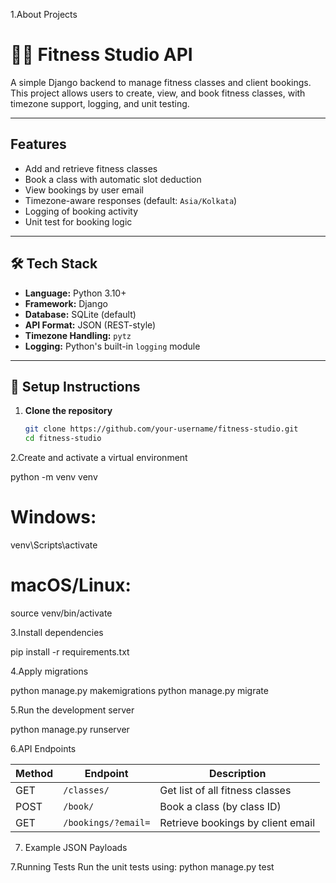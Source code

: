 1.About Projects

# 🏋️‍♀️ Fitness Studio API

A simple Django backend to manage fitness classes and client bookings. This project allows users to create, view, and book fitness classes, with timezone support, logging, and unit testing.

---

## Features

-  Add and retrieve fitness classes
-  Book a class with automatic slot deduction
-  View bookings by user email
-  Timezone-aware responses (default: `Asia/Kolkata`)
-  Logging of booking activity
-  Unit test for booking logic

---

## 🛠️ Tech Stack

- **Language:** Python 3.10+
- **Framework:** Django
- **Database:** SQLite (default)
- **API Format:** JSON (REST-style)
- **Timezone Handling:** `pytz`
- **Logging:** Python's built-in `logging` module

---

## 🔧 Setup Instructions

1. **Clone the repository**
   ```bash
   git clone https://github.com/your-username/fitness-studio.git
   cd fitness-studio

2.Create and activate a virtual environment

python -m venv venv

# Windows:
venv\Scripts\activate

# macOS/Linux:
source venv/bin/activate


3.Install dependencies

pip install -r requirements.txt


4.Apply migrations

python manage.py makemigrations
python manage.py migrate


5.Run the development server

python manage.py runserver



6.API Endpoints

| Method | Endpoint            | Description                       |
| ------ | ------------------- | --------------------------------- |
| GET    | `/classes/`         | Get list of all fitness classes   |
| POST   | `/book/`            | Book a class (by class ID)        |
| GET    | `/bookings/?email=` | Retrieve bookings by client email |


7. Example JSON Payloads




7.Running Tests
Run the unit tests using:
python manage.py test

   
